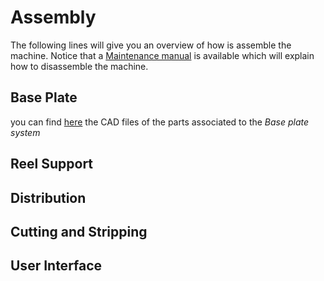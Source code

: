 # Assembly
The following lines will give you an overview of how is assemble the machine. 
Notice that a [Maintenance manual](././Sources/Documents) is available which will explain how to disassemble the machine.

## Base Plate
you can find [here](../../Sources/CAD_models//Base_plate) the CAD files of the parts associated to the _Base plate system_
## Reel Support
## Distribution
## Cutting and Stripping
## User Interface

